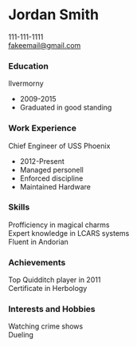 # Jordan Smith
111-111-1111  
fakeemail@gmail.com

### Education
Ilvermorny
* 2009-2015
* Graduated in good standing

### Work Experience
Chief Engineer of USS Phoenix
* 2012-Present
* Managed personell
* Enforced discipline
* Maintained Hardware

### Skills
Profficiency in magical charms  
Expert knowledge in LCARS systems  
Fluent in Andorian  

### Achievements
Top Quidditch player in 2011  
Certificate in Herbology  

### Interests and Hobbies
Watching crime shows  
Dueling  

